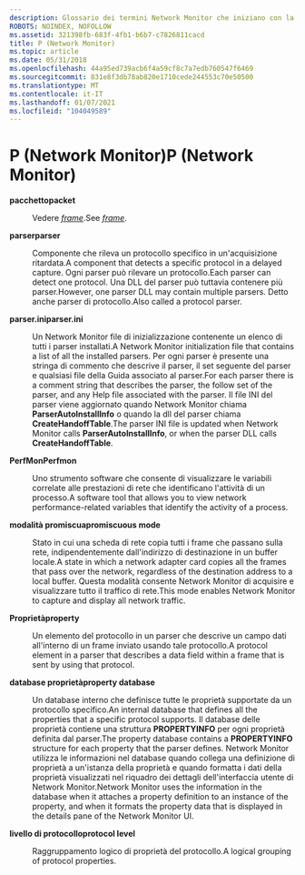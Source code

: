 ```yaml
---
description: Glossario dei termini Network Monitor che iniziano con la lettera P.
ROBOTS: NOINDEX, NOFOLLOW
ms.assetid: 321398fb-683f-4fb1-b6b7-c7826811cacd
title: P (Network Monitor)
ms.topic: article
ms.date: 05/31/2018
ms.openlocfilehash: 44a95ed739acb6f4a59cf8c7a7edb760547f6469
ms.sourcegitcommit: 831e8f3db78ab820e1710cede244553c70e50500
ms.translationtype: MT
ms.contentlocale: it-IT
ms.lasthandoff: 01/07/2021
ms.locfileid: "104049589"
---
```

# <a name="p-network-monitor"></a><span data-ttu-id="00cd9-103">P (Network Monitor)</span><span class="sxs-lookup"><span data-stu-id="00cd9-103">P (Network Monitor)</span></span>

<dl> <dt>

<span data-ttu-id="00cd9-104"><span id="_netmon_packet_gly"></span><span id="_NETMON_PACKET_GLY"></span>**pacchetto**</span><span class="sxs-lookup"><span data-stu-id="00cd9-104"><span id="_netmon_packet_gly"></span><span id="_NETMON_PACKET_GLY"></span>**packet**</span></span>
</dt> <dd>

<span data-ttu-id="00cd9-105">Vedere [*frame*](f.md).</span><span class="sxs-lookup"><span data-stu-id="00cd9-105">See [*frame*](f.md).</span></span>

</dd> <dt>

<span data-ttu-id="00cd9-106"><span id="_netmon_parser_gly"></span><span id="_NETMON_PARSER_GLY"></span>**parser**</span><span class="sxs-lookup"><span data-stu-id="00cd9-106"><span id="_netmon_parser_gly"></span><span id="_NETMON_PARSER_GLY"></span>**parser**</span></span>
</dt> <dd>

<span data-ttu-id="00cd9-107">Componente che rileva un protocollo specifico in un'acquisizione ritardata.</span><span class="sxs-lookup"><span data-stu-id="00cd9-107">A component that detects a specific protocol in a delayed capture.</span></span> <span data-ttu-id="00cd9-108">Ogni parser può rilevare un protocollo.</span><span class="sxs-lookup"><span data-stu-id="00cd9-108">Each parser can detect one protocol.</span></span> <span data-ttu-id="00cd9-109">Una DLL del parser può tuttavia contenere più parser.</span><span class="sxs-lookup"><span data-stu-id="00cd9-109">However, one parser DLL may contain multiple parsers.</span></span> <span data-ttu-id="00cd9-110">Detto anche parser di protocollo.</span><span class="sxs-lookup"><span data-stu-id="00cd9-110">Also called a protocol parser.</span></span>

</dd> <dt>

<span data-ttu-id="00cd9-111"><span id="_netmon_parser.ini_gly"></span><span id="_NETMON_PARSER.INI_GLY"></span>**parser.ini**</span><span class="sxs-lookup"><span data-stu-id="00cd9-111"><span id="_netmon_parser.ini_gly"></span><span id="_NETMON_PARSER.INI_GLY"></span>**parser.ini**</span></span>
</dt> <dd>

<span data-ttu-id="00cd9-112">Un Network Monitor file di inizializzazione contenente un elenco di tutti i parser installati.</span><span class="sxs-lookup"><span data-stu-id="00cd9-112">A Network Monitor initialization file that contains a list of all the installed parsers.</span></span> <span data-ttu-id="00cd9-113">Per ogni parser è presente una stringa di commento che descrive il parser, il set seguente del parser e qualsiasi file della Guida associato al parser.</span><span class="sxs-lookup"><span data-stu-id="00cd9-113">For each parser there is a comment string that describes the parser, the follow set of the parser, and any Help file associated with the parser.</span></span> <span data-ttu-id="00cd9-114">Il file INI del parser viene aggiornato quando Network Monitor chiama **ParserAutoInstallInfo** o quando la dll del parser chiama **CreateHandoffTable**.</span><span class="sxs-lookup"><span data-stu-id="00cd9-114">The parser INI file is updated when Network Monitor calls **ParserAutoInstallInfo**, or when the parser DLL calls **CreateHandoffTable**.</span></span>

</dd> <dt>

<span data-ttu-id="00cd9-115"><span id="_netmon_perfmon_gly"></span><span id="_NETMON_PERFMON_GLY"></span>**PerfMon**</span><span class="sxs-lookup"><span data-stu-id="00cd9-115"><span id="_netmon_perfmon_gly"></span><span id="_NETMON_PERFMON_GLY"></span>**Perfmon**</span></span>
</dt> <dd>

<span data-ttu-id="00cd9-116">Uno strumento software che consente di visualizzare le variabili correlate alle prestazioni di rete che identificano l'attività di un processo.</span><span class="sxs-lookup"><span data-stu-id="00cd9-116">A software tool that allows you to view network performance-related variables that identify the activity of a process.</span></span>

</dd> <dt>

<span data-ttu-id="00cd9-117"><span id="_netmon_promiscuous_mode_gly"></span><span id="_NETMON_PROMISCUOUS_MODE_GLY"></span>**modalità promiscua**</span><span class="sxs-lookup"><span data-stu-id="00cd9-117"><span id="_netmon_promiscuous_mode_gly"></span><span id="_NETMON_PROMISCUOUS_MODE_GLY"></span>**promiscuous mode**</span></span>
</dt> <dd>

<span data-ttu-id="00cd9-118">Stato in cui una scheda di rete copia tutti i frame che passano sulla rete, indipendentemente dall'indirizzo di destinazione in un buffer locale.</span><span class="sxs-lookup"><span data-stu-id="00cd9-118">A state in which a network adapter card copies all the frames that pass over the network, regardless of the destination address to a local buffer.</span></span> <span data-ttu-id="00cd9-119">Questa modalità consente Network Monitor di acquisire e visualizzare tutto il traffico di rete.</span><span class="sxs-lookup"><span data-stu-id="00cd9-119">This mode enables Network Monitor to capture and display all network traffic.</span></span>

</dd> <dt>

<span data-ttu-id="00cd9-120"><span id="_netmon_property_gly"></span><span id="_NETMON_PROPERTY_GLY"></span>**Proprietà**</span><span class="sxs-lookup"><span data-stu-id="00cd9-120"><span id="_netmon_property_gly"></span><span id="_NETMON_PROPERTY_GLY"></span>**property**</span></span>
</dt> <dd>

<span data-ttu-id="00cd9-121">Un elemento del protocollo in un parser che descrive un campo dati all'interno di un frame inviato usando tale protocollo.</span><span class="sxs-lookup"><span data-stu-id="00cd9-121">A protocol element in a parser that describes a data field within a frame that is sent by using that protocol.</span></span>

</dd> <dt>

<span data-ttu-id="00cd9-122"><span id="_netmon_property_database_gly"></span><span id="_NETMON_PROPERTY_DATABASE_GLY"></span>**database proprietà**</span><span class="sxs-lookup"><span data-stu-id="00cd9-122"><span id="_netmon_property_database_gly"></span><span id="_NETMON_PROPERTY_DATABASE_GLY"></span>**property database**</span></span>
</dt> <dd>

<span data-ttu-id="00cd9-123">Un database interno che definisce tutte le proprietà supportate da un protocollo specifico.</span><span class="sxs-lookup"><span data-stu-id="00cd9-123">An internal database that defines all the properties that a specific protocol supports.</span></span> <span data-ttu-id="00cd9-124">Il database delle proprietà contiene una struttura **PROPERTYINFO** per ogni proprietà definita dal parser.</span><span class="sxs-lookup"><span data-stu-id="00cd9-124">The property database contains a **PROPERTYINFO** structure for each property that the parser defines.</span></span> <span data-ttu-id="00cd9-125">Network Monitor utilizza le informazioni nel database quando collega una definizione di proprietà a un'istanza della proprietà e quando formatta i dati della proprietà visualizzati nel riquadro dei dettagli dell'interfaccia utente di Network Monitor.</span><span class="sxs-lookup"><span data-stu-id="00cd9-125">Network Monitor uses the information in the database when it attaches a property definition to an instance of the property, and when it formats the property data that is displayed in the details pane of the Network Monitor UI.</span></span>

</dd> <dt>

<span data-ttu-id="00cd9-126"><span id="_netmon_protocol_level_gly"></span><span id="_NETMON_PROTOCOL_LEVEL_GLY"></span>**livello di protocollo**</span><span class="sxs-lookup"><span data-stu-id="00cd9-126"><span id="_netmon_protocol_level_gly"></span><span id="_NETMON_PROTOCOL_LEVEL_GLY"></span>**protocol level**</span></span>
</dt> <dd>

<span data-ttu-id="00cd9-127">Raggruppamento logico di proprietà del protocollo.</span><span class="sxs-lookup"><span data-stu-id="00cd9-127">A logical grouping of protocol properties.</span></span>

</dd> </dl>

 

 



